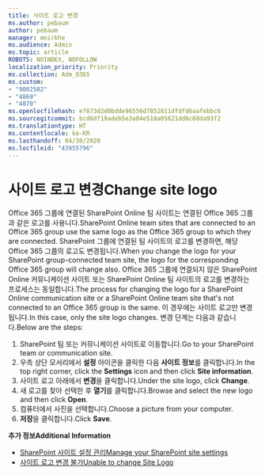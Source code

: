 ```yaml
---
title: 사이트 로고 변경
ms.author: pebaum
author: pebaum
manager: mnirkhe
ms.audience: Admin
ms.topic: article
ROBOTS: NOINDEX, NOFOLLOW
localization_priority: Priority
ms.collection: Adm_O365
ms.custom:
- "9002502"
- "4869"
- "4870"
ms.openlocfilehash: e7873d2d0bdde96556d7852811dfdfd6aafebbc6
ms.sourcegitcommit: bcd6df19adeb5e3a04e518a05621dd6c68da93f2
ms.translationtype: HT
ms.contentlocale: ko-KR
ms.lasthandoff: 04/30/2020
ms.locfileid: "43955796"
---
```

# <a name="change-site-logo"></a><span data-ttu-id="df4ec-102">사이트 로고 변경</span><span class="sxs-lookup"><span data-stu-id="df4ec-102">Change site logo</span></span>

<span data-ttu-id="df4ec-103">Office 365 그룹에 연결된 SharePoint Online 팀 사이트는 연결된 Office 365 그룹과 같은 로고를 사용니다.</span><span class="sxs-lookup"><span data-stu-id="df4ec-103">SharePoint Online team sites that are connected to an Office 365 group use the same logo as the Office 365 group to which they are connected.</span></span> <span data-ttu-id="df4ec-104">SharePoint 그룹에 연결된 팀 사이트의 로고를 변경하면, 해당 Office 365 그룹의 로고도 변경됩니다.</span><span class="sxs-lookup"><span data-stu-id="df4ec-104">When you change the logo for your SharePoint group-connected team site, the logo for the corresponding Office 365 group will change also.</span></span> <span data-ttu-id="df4ec-105">Office 365 그룹에 연결되지 않은 SharePoint Online 커뮤니케이션 사이트 또는 SharePoint Online 팀 사이트의 로고를 변경하는 프로세스는 동일합니다.</span><span class="sxs-lookup"><span data-stu-id="df4ec-105">The process for changing the logo for a SharePoint Online communication site or a SharePoint Online team site that's not connected to an Office 365 group is the same.</span></span> <span data-ttu-id="df4ec-106">이 경우에는 사이트 로고만 변경됩니다.</span><span class="sxs-lookup"><span data-stu-id="df4ec-106">In this case, only the site logo changes.</span></span> <span data-ttu-id="df4ec-107">변경 단계는 다음과 같습니다.</span><span class="sxs-lookup"><span data-stu-id="df4ec-107">Below are the steps:</span></span>

1. <span data-ttu-id="df4ec-108">SharePoint 팀 또는 커뮤니케이션 사이트로 이동합니다.</span><span class="sxs-lookup"><span data-stu-id="df4ec-108">Go to your SharePoint team or communication site.</span></span>
2. <span data-ttu-id="df4ec-109">우측 상단 모서리에서 **설정** 아이콘을 클릭한 다음 **사이트 정보**를 클릭합니다.</span><span class="sxs-lookup"><span data-stu-id="df4ec-109">In the top right corner, click the **Settings** icon and then click **Site information**.</span></span>
3. <span data-ttu-id="df4ec-110">사이트 로고 아래에서 **변경**을 클릭합니다.</span><span class="sxs-lookup"><span data-stu-id="df4ec-110">Under the site logo, click **Change**.</span></span>
4. <span data-ttu-id="df4ec-111">새 로고를 찾아 선택한 후 **열기**를 클릭합니다.</span><span class="sxs-lookup"><span data-stu-id="df4ec-111">Browse and select the new logo and then click **Open**.</span></span>
5. <span data-ttu-id="df4ec-112">컴퓨터에서 사진을 선택합니다.</span><span class="sxs-lookup"><span data-stu-id="df4ec-112">Choose a picture from your computer.</span></span>
6. <span data-ttu-id="df4ec-113">**저장**을 클릭합니다.</span><span class="sxs-lookup"><span data-stu-id="df4ec-113">Click **Save**.</span></span>

<span data-ttu-id="df4ec-114">**추가 정보**</span><span class="sxs-lookup"><span data-stu-id="df4ec-114">**Additional Information**</span></span>

- [<span data-ttu-id="df4ec-115">SharePoint 사이트 설정 관리</span><span class="sxs-lookup"><span data-stu-id="df4ec-115">Manage your SharePoint site settings</span></span>](https://support.office.com/article/manage-your-sharepoint-site-settings-8376034d-d0c7-446e-9178-6ab51c58df42)
- [<span data-ttu-id="df4ec-116">사이트 로고 변경 불가</span><span class="sxs-lookup"><span data-stu-id="df4ec-116">Unable to change Site Logo</span></span>](https://docs.microsoft.com/sharepoint/troubleshoot/sites/error-when-changing-o365-site-logo)
